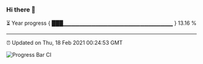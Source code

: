 ### Hi there 👋

⏳ Year progress { ███▁▁▁▁▁▁▁▁▁▁▁▁▁▁▁▁▁▁▁▁▁▁▁▁▁▁▁ } 13.16 %

---

⏰ Updated on Thu, 18 Feb 2021 00:24:53 GMT

![Progress Bar CI](https://github.com/liununu/liununu/workflows/Progress%20Bar%20CI/badge.svg)
